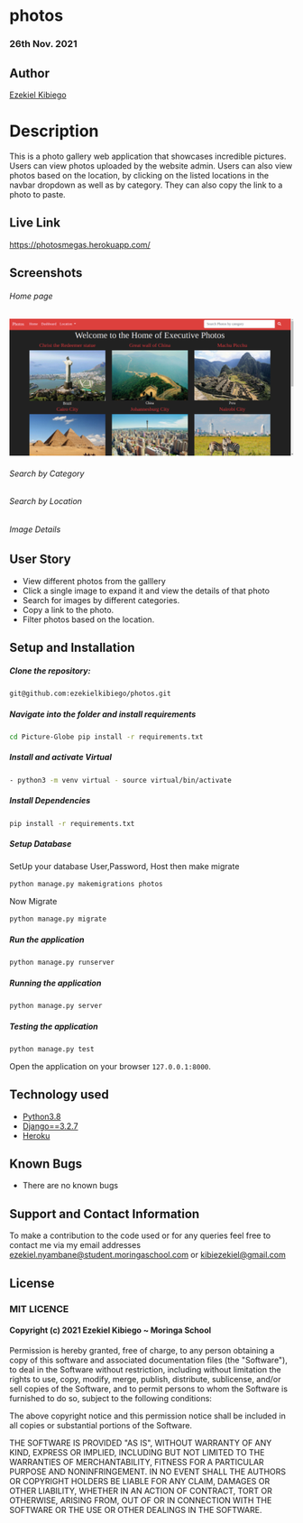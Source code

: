 # photos

### 26th Nov. 2021

## Author  
  
[Ezekiel Kibiego](https://github.com/ezekielkibiego)  
  
# Description  
This is a photo gallery web application that showcases incredible pictures. Users can view photos uploaded by the website admin. Users can also view photos based on the location, by clicking on the listed locations in the navbar dropdown as well as by category. They can also copy the link to a photo to paste.
  
##  Live Link  
 
 https://photosmegas.herokuapp.com/
  
## Screenshots 

###### Home page

<img src="static/images/Screenshot (1).png">
 
 ###### Search by Category
 
 ###### Search by Location

 ###### Image Details 
 

 
## User Story  
  
* View different photos from the galllery 
* Click a single image to expand it and view the details of that photo  
* Search for images by different categories.   
* Copy a link to the photo.  
* Filter photos based on the location.  
  

  
## Setup and Installation  
  
##### Clone the repository:  
 ```bash 
 git@github.com:ezekielkibiego/photos.git 
```
##### Navigate into the folder and install requirements  
 ```bash 
cd Picture-Globe pip install -r requirements.txt 
```
##### Install and activate Virtual  
 ```bash 
- python3 -m venv virtual - source virtual/bin/activate  
```  
##### Install Dependencies  
 ```bash 
 pip install -r requirements.txt 
```  
 ##### Setup Database  
  SetUp your database User,Password, Host then make migrate  
 ```bash 
python manage.py makemigrations photos
 ``` 
 Now Migrate  
 ```bash 
 python manage.py migrate 
```
##### Run the application  
 ```bash 
 python manage.py runserver 
``` 
##### Running the application  
 ```bash 
 python manage.py server 
```
##### Testing the application  
 ```bash 
 python manage.py test 
```
Open the application on your browser `127.0.0.1:8000`.  
  
  
## Technology used  
  
* [Python3.8](https://www.python.org/)  
* [Django==3.2.7](https://docs.djangoproject.com/en/2.2/)  
* [Heroku](https://heroku.com)  
  
  
## Known Bugs  
* There are no known bugs  
  
## Support and Contact Information 

To make a contribution to the code used or for any queries feel free to contact me via my email addresses ezekiel.nyambane@student.moringaschool.com or kibiezekiel@gmail.com

## License

### MIT LICENCE

#### Copyright (c) 2021 **Ezekiel Kibiego** ~ Moringa School

Permission is hereby granted, free of charge, to any person obtaining a copy of this software and associated documentation files (the "Software"), to deal in the Software without restriction, including without limitation the rights to use, copy, modify, merge, publish, distribute, sublicense, and/or sell copies of the Software, and to permit persons to whom the Software is furnished to do so, subject to the following conditions:

The above copyright notice and this permission notice shall be included in all copies or substantial portions of the Software.

THE SOFTWARE IS PROVIDED "AS IS", WITHOUT WARRANTY OF ANY KIND, EXPRESS OR IMPLIED, INCLUDING BUT NOT LIMITED TO THE WARRANTIES OF MERCHANTABILITY, FITNESS FOR A PARTICULAR PURPOSE AND NONINFRINGEMENT. IN NO EVENT SHALL THE AUTHORS OR COPYRIGHT HOLDERS BE LIABLE FOR ANY CLAIM, DAMAGES OR OTHER LIABILITY, WHETHER IN AN ACTION OF CONTRACT, TORT OR 
OTHERWISE, ARISING FROM, OUT OF OR IN CONNECTION WITH THE SOFTWARE OR THE USE OR OTHER DEALINGS IN THE SOFTWARE.